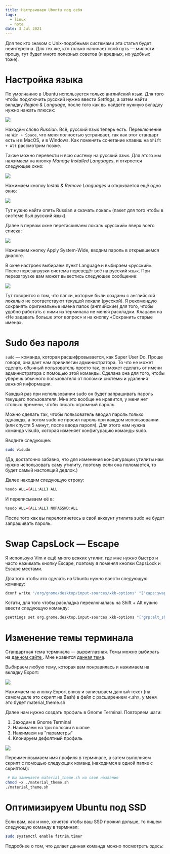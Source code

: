 ```yaml
---
title: Настраиваем Ubuntu под себя
tags:
  - linux
  - note
date: 3 Jul 2021
---
```


Для тех кто знаком с Unix-подобными системами эта статья будет неинтересна. Для тех же, кто только начинает свой путь — милости прошу, тут будет много полезных советов (и вредных, но удобных тоже).

# Настройка языка

По умолчанию в Ubuntu используется только английский язык. Для того чтобы подключить русский нужно ввести *Settings*, а затем найти вкладку *Region & Language*, после того как вы найдете нужную вкладку нужно нажать плюсик:

![](./assets/language.png)

Находим слово *Russian*.
Всё, русский язык теперь есть.
Переключение на `Win + Space`, что меня полностью устраивает, так как этот стандарт есть
и в MacOS, и в Windows. Как поменять сочетание клавиш на `Shift + Alt` рассмотрим позже.

Также можно перевести и всю систему на русский язык.
Для этого мы нажимаем на кнопку *Manage Installed Languages*, и откроется следующее окно:

![](./assets/language-support.png)

Нажимаем кнопку *Install & Remove Languages* и открывается ещё одно окно:

![](./assets/language-install.png)

Тут нужно найти опять Russian и скачать локаль (пакет для того чтобы в системе был русский язык).

Далее в первом окне перетаскиваем локаль «русский» вверх всего списка:

![](./assets/language-rus.png)

Нажимаем кнопку Apply System-Wide, вводим пароль в открывшемся диалоге.

В окне настроек выбираем пункт Language и выбираем «русский». После перезагрузки система переведёт всё на русский язык.
При перезагрузке вам может вывестись следующее сообщение:

![](./assets/language-warn.png)

Тут говорится о том, что папки, которые были созданы с английской локалью не соответствуют
текущей локали (русской). Я рекомендую сохранять оригинальные имена папок
(английские) для того, чтобы удобно работать с ними из терминала не меняя раскладки.
Клацаем на «Не задавать больше этот вопрос» и на кнопку «Сохранить старые имена».

# Sudo без пароля

`sudo` — команда, которая расшифровывается, как Super User Do.
Проще говоря, она дает нам привилегии администратора.
То что не может сделать обычный пользователь просто так, он может сделать от имени
администратора с помощью этой команды. Сделана она для того, чтобы уберечь обычного пользователя
от поломки системы и удаления важной информации.

Каждый раз при использовании sudo он будет запрашивать пароль текущего пользователя.
Мне это вообще не нравится, у меня нет столько времени, чтобы писать огромный пароль.

Можно сделать так, чтобы пользователь вводил пароль только однажды,
а потом sudo не просил пароль при каждом использовании (или спустя 5 минут, после ввода пароля).
Для этого нам нужна команда visudo, которая изменяет конфигурацию команды sudo.

Вводите следующее:

```bash
sudo visudo
```

(Да, достаточно забавно, что для изменения конфигурации утилиты нам нужно использовать саму утилиту, поэтому если она поломается, то будет самый настоящий дедлок.)

Далее находим следующую строку:

```bash
%sudo ALL=(ALL:ALL) ALL
```

И переписываем её в:

```bash
%sudo ALL=(ALL:ALL) NOPASSWD:ALL
```

После того как вы перелогинетесь в свой аккаунт утилита sudo не будет запрашивать пароль.

# Swap CapsLock — Escape

Я использую Vim и ещё много всяких утилит, где мне нужно быстро и часто нажимать кнопку Escape, поэтому я поменял кнопки CapsLock и Escape местами.

Для того чтобы это сделать на Ubuntu нужно ввести следующую команду:

```bash
dconf write "/org/gnome/desktop/input-sources/xkb-options" "['caps:swapescape']"
```

Кстати, для того чтобы раскладка переключалась на Shift + Alt нужно ввести следующую команду:

```bash
gsettings set org.gnome.desktop.input-sources xkb-options "['grp:alt_shift_toggle', 'grp_led:scroll', 'lv3:switch']"
```

# Изменение темы терминала

Стандартная тема терминала — вырвиглазная. Темы можно выбирать на [данном сайте
](https://terminal.sexy/). Мне нравится [данная тема](https://terminal.sexy/#JjI47O_xJjI4_5gAi8NK_8EHA6n06R5jAJaIz9jcN0dP_6dNnMxl_6AAgdT6rRRXJqaa7O_x).

Выбираем любую тему, которая вам понравилась и нажимаем на вкладку Export:

![](assets/terminal-sexy.png)

Нажимаем на кнопку Export внизу и записываем данный текст (на самом деле это скрипт на Bash) в файл с расширением «.sh», у меня это будет material_theme.sh

Далее нам нужно создать профиль в Gnome Terminal. Повторяем шаги:
1. Заходим в Gnome Terminal
2. Нажимаем на три полоски в шапке
3. Нажимаем на "параметры"
4. Клонируем дефолтный профиль

![](assets/gnome-terminal-profile.png)

Переименовымаем имя профиля в терминале, а затем выполняем скрипт с помощью следующих команд (находимся в одной папке с скриптом):

```bash
 # Вы заменяете material_theme.sh на своё название
chmod +x ./material_theme.sh
./material_theme.sh
```

# Оптимизируем Ubuntu под SSD

Если вам, как и мне, хочется чтобы ваш SSD прожил дольше, то пишем следующую команду в терминал:

```bash
sudo systemctl enable fstrim.timer
```

Подробнее о том, что делает данная команда можно посмотреть здесь:

<ContentBookmark url="https://www.suse.com/support/kb/doc/?id=000019447"></ContentBookmark>
